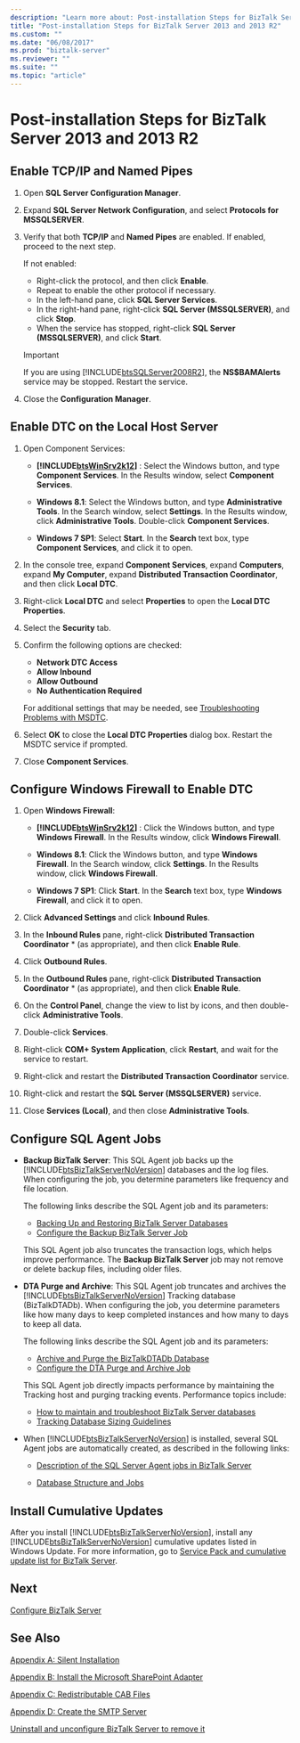 ```yaml
---
description: "Learn more about: Post-installation Steps for BizTalk Server 2013 and 2013 R2"
title: "Post-installation Steps for BizTalk Server 2013 and 2013 R2"
ms.custom: ""
ms.date: "06/08/2017"
ms.prod: "biztalk-server"
ms.reviewer: ""
ms.suite: ""
ms.topic: "article"
---
```

# Post-installation Steps for BizTalk Server 2013 and 2013 R2

##  <a name="BKMK_NamedPipes"></a> Enable TCP/IP and Named Pipes

1. Open **SQL Server Configuration Manager**.

2. Expand **SQL Server Network Configuration**, and select **Protocols for MSSQLSERVER**.

3. Verify that both **TCP/IP** and **Named Pipes** are enabled. If enabled, proceed to the next step.

    If not enabled:

    - Right-click the protocol, and then click **Enable**.
    - Repeat to enable the other protocol if necessary.
    - In the left-hand pane, click **SQL Server Services**.
    - In the right-hand pane, right-click **SQL Server (MSSQLSERVER)**, and click **Stop**.
    - When the service has stopped, right-click **SQL Server (MSSQLSERVER)**, and click **Start**.

    > [!IMPORTANT]
    >  If you are using [!INCLUDE[btsSQLServer2008R2](../includes/btssqlserver2008r2-md.md)], the **NS$BAMAlerts** service may be stopped. Restart the service.

4. Close the **Configuration Manager**.

##  <a name="BKMK_DTC"></a> Enable DTC on the Local Host Server

1. Open Component Services:

    - **[!INCLUDE[btsWinSrv2k12](../includes/btswinsrv2k12-md.md)]** : Select the Windows button, and type **Component Services**. In the Results window, select **Component Services**.

    - **Windows 8.1**: Select the Windows button, and type **Administrative Tools**. In the Search window, select **Settings**. In the Results window, click **Administrative Tools**. Double-click **Component Services**.

    - **Windows 7 SP1**: Select **Start**. In the **Search** text box, type **Component Services**, and click it to open.

2. In the console tree, expand **Component Services**, expand **Computers**, expand **My Computer**, expand **Distributed Transaction Coordinator**, and then click **Local DTC**.

3. Right-click **Local DTC** and select **Properties** to open the **Local DTC Properties**.

4. Select the **Security** tab.

5. Confirm the following options are checked:

    - **Network DTC Access**
    - **Allow Inbound**
    - **Allow Outbound**
    - **No Authentication Required**

    For additional settings that may be needed, see [Troubleshooting Problems with MSDTC](../core/troubleshooting-problems-with-msdtc.md).

6. Select **OK** to close the **Local DTC Properties** dialog box. Restart the MSDTC service if prompted.

7. Close **Component Services**.

##  <a name="BKMK_Firewall"></a> Configure Windows Firewall to Enable DTC

1. Open **Windows Firewall**:

    - **[!INCLUDE[btsWinSrv2k12](../includes/btswinsrv2k12-md.md)]** : Click the Windows button, and type **Windows Firewall**. In the Results window, click **Windows Firewall**.

    - **Windows 8.1**: Click the Windows button, and type **Windows Firewall**. In the Search window, click **Settings**. In the Results window, click **Windows Firewall**.

    - **Windows 7 SP1**: Click **Start**. In the **Search** text box, type **Windows Firewall**, and click it to open.

2. Click **Advanced Settings** and click **Inbound Rules**.

3. In the **Inbound Rules** pane, right-click **Distributed Transaction Coordinator** \* (as appropriate), and then click **Enable Rule**.

4. Click **Outbound Rules**.

5. In the **Outbound Rules** pane, right-click **Distributed Transaction Coordinator** \* (as appropriate), and then click **Enable Rule**.

6. On the **Control Panel**, change the view to list by icons, and then double-click **Administrative Tools**.

7. Double-click **Services**.

8. Right-click **COM+ System Application**, click **Restart**, and wait for the service to restart.

9. Right-click and restart the **Distributed Transaction Coordinator** service.

10. Right-click and restart the **SQL Server (MSSQLSERVER)** service.

11. Close **Services (Local)**, and then close **Administrative Tools**.

##  <a name="BKMK_SQLAgent"></a> Configure SQL Agent Jobs

- **Backup BizTalk Server**: This SQL Agent job backs up the [!INCLUDE[btsBizTalkServerNoVersion](../includes/btsbiztalkservernoversion-md.md)] databases and the log files. When configuring the job, you determine parameters like frequency and file location.

  The following links describe the SQL Agent job and its parameters:

  - [Backing Up and Restoring BizTalk Server Databases](../core/backing-up-and-restoring-biztalk-server-databases.md)
  - [Configure the Backup BizTalk Server Job](../core/how-to-configure-the-backup-biztalk-server-job.md)

  This SQL Agent job also truncates the transaction logs, which helps improve performance. The **Backup BizTalk Server** job may not remove or delete backup files, including older files.

- **DTA Purge and Archive**: This SQL Agent job truncates and archives the [!INCLUDE[btsBizTalkServerNoVersion](../includes/btsbiztalkservernoversion-md.md)] Tracking database (BizTalkDTADb). When configuring the job, you determine parameters like how many days to keep completed instances and how many to days to keep all data.

  The following links describe the SQL Agent job and its parameters:

  - [Archive and Purge the BizTalkDTADb Database](../core/archiving-and-purging-the-biztalk-tracking-database.md)
  - [Configure the DTA Purge and Archive Job](../core/how-to-configure-the-dta-purge-and-archive-job.md)

  This SQL Agent job directly impacts performance by maintaining the Tracking host and purging tracking events. Performance topics include:

  - [How to maintain and troubleshoot BizTalk Server databases](/troubleshoot/developer/biztalk/management-operations/maintain-troubleshoot-database)
  - [Tracking Database Sizing Guidelines](../core/tracking-database-sizing-guidelines.md)

- When [!INCLUDE[btsBizTalkServerNoVersion](../includes/btsbiztalkservernoversion-md.md)] is installed, several SQL Agent jobs are automatically created, as described in the following links:

  - [Description of the SQL Server Agent jobs in BizTalk Server](/troubleshoot/developer/biztalk/setup-config/sql-server-agent-jobs-biztalk)

  - [Database Structure and Jobs](../core/database-structure-and-jobs.md)

##  <a name="BKMK_InstallCU"></a> Install Cumulative Updates

After you install [!INCLUDE[btsBizTalkServerNoVersion](../includes/btsbiztalkservernoversion-md.md)], install any [!INCLUDE[btsBizTalkServerNoVersion](../includes/btsbiztalkservernoversion-md.md)] cumulative updates listed in Windows Update. For more information, go to [Service Pack and cumulative update list for BizTalk Server](https://support.microsoft.com/topic/service-pack-and-cumulative-update-list-for-biztalk-server-108e5e94-4558-8b57-d5fb-45984506d56f).

## Next
[Configure BizTalk Server](../install-and-config-guides/configure-biztalk-server.md)

## See Also
 [Appendix A: Silent Installation](../install-and-config-guides/appendix-a-silent-installation.md)

[Appendix B: Install the Microsoft SharePoint Adapter](../install-and-config-guides/appendix-b-install-the-microsoft-sharepoint-adapter.md)

[Appendix C: Redistributable CAB Files](../install-and-config-guides/appendix-c-redistributable-cab-files.md)

[Appendix D: Create the SMTP Server](../install-and-config-guides/appendix-d-create-the-smtp-server.md)

[Uninstall and unconfigure BizTalk Server to remove it](../install-and-config-guides/uninstall-and-unconfigure-biztalk-server-to-remove-it.md)
